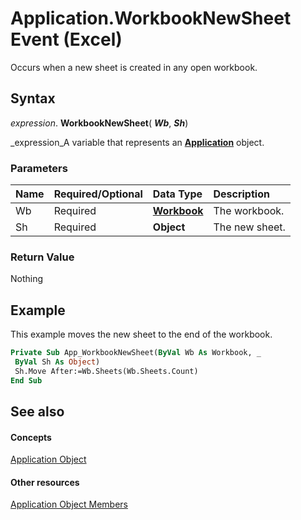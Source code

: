 
# Application.WorkbookNewSheet Event (Excel)

Occurs when a new sheet is created in any open workbook.


## Syntax

 _expression_. **WorkbookNewSheet**( **_Wb_**,  **_Sh_**)

 _expression_A variable that represents an  **[Application](19b73597-5cf9-4f56-8227-b5211f657f6f.md)** object.


### Parameters



|**Name**|**Required/Optional**|**Data Type**|**Description**|
|:-----|:-----|:-----|:-----|
|Wb|Required| **[Workbook](8c00aa60-c974-eed3-0812-3c9625eb0d4c.md)**|The workbook.|
|Sh|Required| **Object**|The new sheet.|

### Return Value

Nothing


## Example

This example moves the new sheet to the end of the workbook.


```vb
Private Sub App_WorkbookNewSheet(ByVal Wb As Workbook, _ 
 ByVal Sh As Object) 
 Sh.Move After:=Wb.Sheets(Wb.Sheets.Count) 
End Sub
```


## See also


#### Concepts


 [Application Object](19b73597-5cf9-4f56-8227-b5211f657f6f.md)
#### Other resources


 [Application Object Members](4cb9ca42-8d07-cc9c-2d80-4eb9a5921e1e.md)
